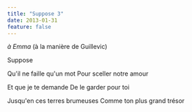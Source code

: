 ```yaml
---
title: "Suppose 3"
date: 2013-01-31
feature: false
---
```


*à Emma*
(à la manière de Guillevic)

Suppose

Qu'il ne faille qu'un mot
Pour sceller notre amour

Et que je te demande
De le garder pour toi

Jusqu'en ces terres brumeuses
Comme ton plus grand trésor
